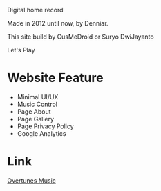 Digital home record

Made in 2012 until now, by Denniar.

This site build by CusMeDroid or Suryo DwiJayanto

Let's Play

# Website Feature
- Minimal UI/UX
- Music Control
- Page About
- Page Gallery
- Page Privacy Policy
- Google Analytics

# Link
[Overtunes Music](https://overtunesmusic.github.io/)
